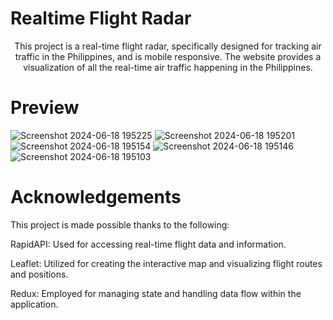 # Realtime Flight Radar
<div align="center">
This project is a real-time flight radar, specifically designed for tracking air traffic in the Philippines, and is mobile responsive. The website provides a visualization of all the real-time air traffic happening in the Philippines.
</div>


# Preview

![Screenshot 2024-06-18 195225](https://github.com/Gepzuu/React-Realtime-Flight-Radar/assets/92858147/a69b804c-6a1d-46a0-ad98-6a00485a794c)
![Screenshot 2024-06-18 195201](https://github.com/Gepzuu/React-Realtime-Flight-Radar/assets/92858147/f84fa4dc-65cb-410e-8bfc-f4d0ec86ac55)
![Screenshot 2024-06-18 195154](https://github.com/Gepzuu/React-Realtime-Flight-Radar/assets/92858147/220bb0c3-2391-43e6-8f97-1b1897931c8b)
![Screenshot 2024-06-18 195146](https://github.com/Gepzuu/React-Realtime-Flight-Radar/assets/92858147/a1d00ddf-1bcc-4cdc-a375-ed3136eaf286)
![Screenshot 2024-06-18 195103](https://github.com/Gepzuu/React-Realtime-Flight-Radar/assets/92858147/17337e5b-2785-4d5d-b548-71d8245256b9)



# Acknowledgements

This project is made possible thanks to the following: <br>

RapidAPI: Used for accessing real-time flight data and information.<br>

Leaflet: Utilized for creating the interactive map and visualizing flight routes and positions.<br>

Redux: Employed for managing state and handling data flow within the application.

  
